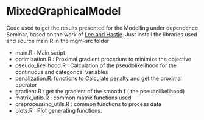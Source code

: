 # MixedGraphicalModel

Code used to get the results presented for the Modelling under dependence Seminar, based on the work of [Lee and Hastie](https://hastie.su.domains/Papers/structmgm.pdf). Just install the libraries used and source main.R in the mgm-src folder

 - main.R : Main script 
 - optimization.R : Proximal gradient procedure to minimize the objective
 - pseudo_likelihood.R : Calculation of the pseudolikelihood for the continuous and categorical variables
 - penalization.R: functions to Calculate penalty and get the proximal operator
 - gradient.R : get the gradient of the smooth f ( the pseudolikelihood)
 - matrix_utils.R :  common matrix functions used 
 - preprocessing_utils.R : common functions to process data 
 - plots.R : Plot generating functions.
